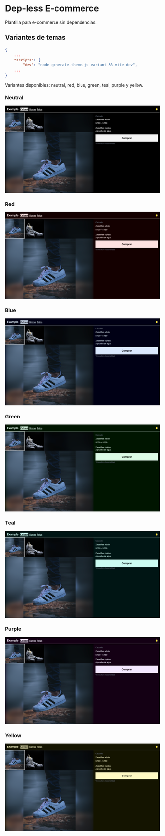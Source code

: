 # Dep-less E-commerce

Plantilla para e-commerce sin dependencias.

## Variantes de temas

```json
{
    ...
	"scripts": {
		"dev": "node generate-theme.js variant && vite dev",
    ...
}
```

Variantes disponibles: neutral, red, blue, green, teal, purple y yellow.

### Neutral

![neutral](docs/img/neutral.png 'neutral')

### Red

![red](docs/img/red.png 'red')

### Blue

![blue](docs/img/blue.png 'blue')

### Green

![green](docs/img/green.png 'green')

### Teal

![teal](docs/img/teal.png 'teal')

### Purple

![purple](docs/img/purple.png 'purple')

### Yellow

![yellow](docs/img/yellow.png 'yellow')
